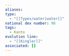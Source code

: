 ```yaml
---
aliases: 
type:
  - "[[Types/water|water]]"
national dex number: 98
tags:
  - Kanto
evolution line:
  - "[[Kingler]]"
associated: []
---
```

